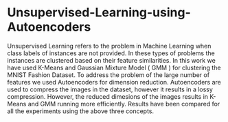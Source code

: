 # Unsupervised-Learning-using-Autoencoders
Unsupervised Learning refers to the problem in Machine Learning when class labels of instances are not provided. In these types of problems the instances are clustered based on their feature similarities. In this work we have used K-Means and Gaussian Mixture Model ( GMM ) for clustering the MNIST Fashion Dataset. To address the problem of the large number of features we used Autoencoders for dimension reduction. Autoencoders are used to compress the images in the dataset, however it results in a lossy compression. However, the reduced dimesions of the images results in K-Means and GMM running more efficiently. Results have been compared for all the experiments using the above three concepts.
